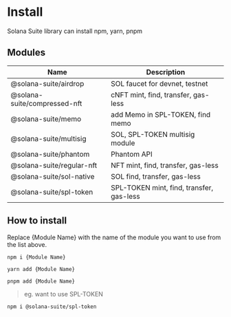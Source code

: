 # Install

Solana Suite library can install npm, yarn, pnpm

## Modules

| Name                         | Description                              |
| ---------------------------- | ---------------------------------------- |
| @solana-suite/airdrop        | SOL faucet for devnet, testnet           |
| @solana-suite/compressed-nft | cNFT mint, find, transfer, gas-less      |
| @solana-suite/memo           | add Memo in SPL-TOKEN, find memo         |
| @solana-suite/multisig       | SOL, SPL-TOKEN multisig module           |
| @solana-suite/phantom        | Phantom API                              |
| @solana-suite/regular-nft    | NFT mint, find, transfer, gas-less       |
| @solana-suite/sol-native     | SOL find, transfer, gas-less             |
| @solana-suite/spl-token      | SPL-TOKEN mint, find, transfer, gas-less |

## How to install

Replace {Module Name} with the name of the module you want to use from the list
above.

```shell
npm i {Module Name}
```

```shell
yarn add {Module Name}
```

```shell
pnpm add {Module Name}
```

> eg. want to use SPL-TOKEN

```shell
npm i @solana-suite/spl-token
```
